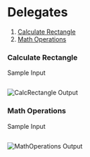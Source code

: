 # Delegates

1.  [Calculate Rectangle]()
2.  [Math Operations]()

### Calculate Rectangle


Sample Input

```

```

![CalcRectangle Output](https://github.com/quintanillach/mssa-sample-portfolio/blob/master/images/CalcRectangle.PNG)

### Math Operations


Sample Input

```

```

![MathOperations Output](https://github.com/quintanillach/mssa-sample-portfolio/blob/master/images/MathOperations.PNG)